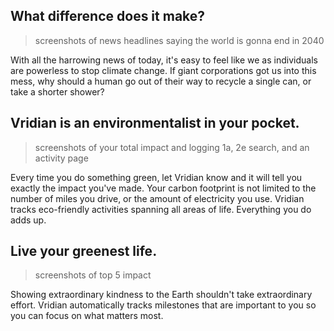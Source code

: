 ## What difference does it make?

> screenshots of news headlines saying the world is gonna end in 2040

With all the harrowing news of today, it's easy to feel like we as individuals are powerless to stop climate change.
If giant corporations got us into this mess, why should a human go out of their way to recycle a single can, or take a shorter shower?

## Vridian is an environmentalist in your pocket.

> screenshots of your total impact and logging 1a, 2e search, and an activity page

Every time you do something green, let Vridian know and it will tell you exactly the impact you've made.
Your carbon footprint is not limited to the number of miles you drive, or the amount of electricity you use. Vridian tracks eco-friendly activities spanning all areas of life.
Everything you do adds up.

## Live your greenest life.

> screenshots of top 5 impact

Showing extraordinary kindness to the Earth shouldn't take extraordinary effort. Vridian automatically tracks milestones that are important to you so you can focus on what matters most.
